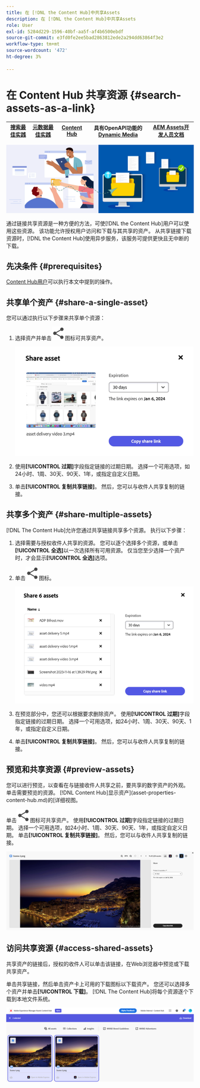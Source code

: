 ```yaml
---
title: 在 [!DNL the Content Hub]中共享Assets
description: 在 [!DNL the Content Hub]中共享Assets
role: User
exl-id: 5284d229-1596-40bf-aa5f-af4b6500ebdf
source-git-commit: e3fd0fe2ee5bad2863812ede2a294dd63864f3e2
workflow-type: tm+mt
source-wordcount: '472'
ht-degree: 3%

---
```


# 在 Content Hub 共享资源 {#search-assets-as-a-link}

| [搜索最佳实践](/help/assets/search-best-practices.md) | [元数据最佳实践](/help/assets/metadata-best-practices.md) | [Content Hub](/help/assets/product-overview.md) | 具有OpenAPI功能的[Dynamic Media](/help/assets/dynamic-media-open-apis-overview.md) | [AEM Assets开发人员文档](https://developer.adobe.com/experience-cloud/experience-manager-apis/) |
| ------------- | --------------------------- |---------|----|-----|

![共享资源横幅图像](assets/share-assets-banner.png)

通过链接共享资源是一种方便的方法，可使[!DNL the Content Hub]用户可以使用这些资源。 该功能允许授权用户访问和下载与其共享的资产。 从共享链接下载资源时，[!DNL the Content Hub]使用异步服务，该服务可提供更快且无中断的下载。

## 先决条件 {#prerequisites}

[Content Hub用户](deploy-content-hub.md#onboard-content-hub-users)可以执行本文中提到的操作。

## 共享单个资产 {#share-a-single-asset}

您可以通过执行以下步骤来共享单个资源：

1. 选择资产并单击![共享图标](assets/share.svg)图标可共享资产。

   ![共享单个资源](assets/sharing-single-asset.png)

1. 使用&#x200B;**[!UICONTROL 过期]**&#x200B;字段指定链接的过期日期。 选择一个可用选项，如24小时、1周、30天、90天、1年，或指定自定义日期。

1. 单击&#x200B;**[!UICONTROL 复制共享链接]**。 然后，您可以与收件人共享复制的链接。

## 共享多个资产 {#share-multiple-assets}

[!DNL The Content Hub]允许您通过共享链接共享多个资源。 执行以下步骤：

1. 选择需要与授权收件人共享的资源。 您可以逐个选择多个资源，或单击&#x200B;**[!UICONTROL 全选]**&#x200B;以一次选择所有可用资源。 仅当您至少选择一个资产时，才会显示&#x200B;**[!UICONTROL 全选]**&#x200B;选项。

1. 单击![共享图标](assets/share.svg)图标。

   ![共享多个资产](assets/sharing-multiple-assets.png)

1. 在预览部分中，您还可以根据要求删除资产。 使用&#x200B;**[!UICONTROL 过期]**&#x200B;字段指定链接的过期日期。 选择一个可用选项，如24小时、1周、30天、90天、1年，或指定自定义日期。

1. 单击&#x200B;**[!UICONTROL 复制共享链接]**。 然后，您可以与收件人共享复制的链接。

## 预览和共享资源 {#preview-assets}

您可以进行预览，以查看在与链接收件人共享之前，要共享的数字资产的外观。 单击需要预览的资源。 [!DNL Content Hub]显示资产](asset-properties-content-hub.md)的[详细视图。

单击![共享图标](assets/share.svg)图标可共享资产。 使用&#x200B;**[!UICONTROL 过期]**&#x200B;字段指定链接的过期日期。 选择一个可用选项，如24小时、1周、30天、90天、1年，或指定自定义日期。 单击&#x200B;**[!UICONTROL 复制共享链接]**。 然后，您可以与收件人共享复制的链接。

![在Content Hub中预览资源](assets/preview-assets-content-hub.png)

## 访问共享资源 {#access-shared-assets}

共享资产的链接后，授权的收件人可以单击该链接，在Web浏览器中预览或下载共享资产。

单击共享链接，然后单击资产卡上可用的下载图标以下载资产。  您还可以选择多个资产并单击&#x200B;**[!UICONTROL 下载]**。<!--You can either download original assets or Original+Renditions of an asset.--> [!DNL The Content Hub]将每个资源逐个下载到本地文件系统。

![访问共享链接](assets/content-hub-access-shared-links.png)
